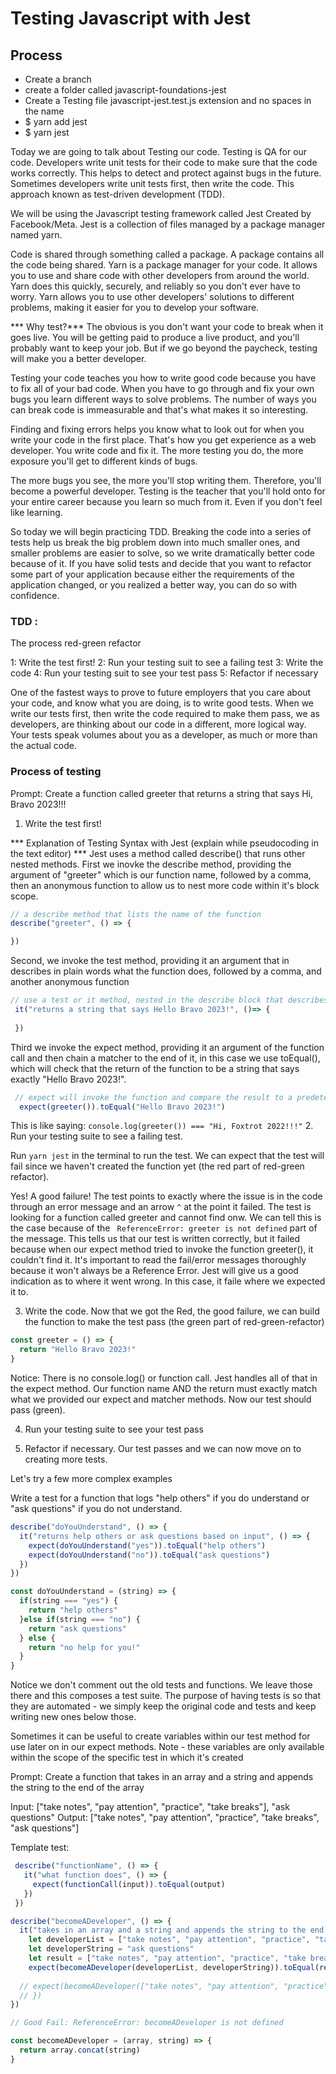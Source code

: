 # Testing Javascript with Jest

## Process
- Create a branch
- create a folder called javascript-foundations-jest
- Create a Testing file javascript-jest.test.js extension and no spaces in the name
- $ yarn add jest
- $ yarn jest

Today we are going to talk about Testing our code.  Testing is QA for our code. Developers write unit tests for their code to make sure that the code works correctly. This helps to detect and protect against bugs in the future. Sometimes developers write unit tests first, then write the code. This approach known as test-driven development (TDD).  

We will be using the Javascript testing framework called Jest Created by Facebook/Meta.
Jest is a collection of files managed by a package manager named yarn. 

Code is shared through something called a package. A package contains all the code being shared. Yarn is a package manager for your code. It allows you to use and share code with other developers from around the world. Yarn does this quickly, securely, and reliably so you don't ever have to worry. Yarn allows you to use other developers' solutions to different problems, making it easier for you to develop your software.

*** Why test?*** The obvious is you don't want your code to break when it goes live. You will be getting paid to produce a live product, and you'll probably want to keep your job. But if we go beyond the paycheck, testing will make you a better developer. 

Testing your code teaches you how to write good code because you have to fix all of your bad code. When you have to go through and fix your own bugs you learn different ways to solve problems. The number of ways you can break code is immeasurable and that's what makes it so interesting.

Finding and fixing errors helps you know what to look out for when you write your code in the first place. That's how you get experience as a web developer. You write code and fix it. The more testing you do, the more exposure you'll get to different kinds of bugs.

The more bugs you see, the more you'll stop writing them. Therefore, you'll become a powerful developer. Testing is the teacher that you'll hold onto for your entire career because you learn so much from it. Even if you don't feel like learning.

So today we will begin practicing TDD.  Breaking the code into a series of tests help us break the big problem down into much smaller ones, and smaller problems are easier to solve, so we write dramatically better code because of it.  If you have solid tests and decide that you want to refactor some part of your application because either the requirements of the application changed, or you realized a better way, you can do so with confidence.

### TDD :
The process
red-green refactor 

1: Write the test first!
2: Run your testing suit to see a failing test
3: Write the code
4: Run your testing suit to see your test pass
5: Refactor if necessary

One of the fastest ways to prove to future employers that you care about your code, and know what you are doing, is to write good tests. When we write our tests first, then write the code required to make them pass, we as developers, are thinking about our code in a different, more logical way. Your tests speak volumes about you as a developer, as much or more than the actual code.

### Process of testing

Prompt: Create a function called greeter that returns a string that says Hi, Bravo 2023!!!

1. Write the test first! 

*** Explanation of Testing Syntax with Jest (explain while pseudocoding in the text editor) ***
Jest uses a method called describe() that runs other nested methods.
First we inovke the describe method, providing the argument of "greeter" which is our function name, followed by a comma, then an anonymous function to allow us to nest more code within it's block scope.
```javascript
// a describe method that lists the name of the function
describe("greeter", () => {

})
```
Second, we invoke the test method, providing it an argument that in describes in plain words what the function does, followed by a comma, and another anonymous function
```javascript
// use a test or it method, nested in the describe block that describes what the fxn does
 it("returns a string that says Hello Bravo 2023!", ()=> {
 
 })
```
Third we invoke the expect method, providing it an argument of the function call
and then chain a matcher to the end of it, in this case we use toEqual(), which will check that the return of the function to be a string that says exactly "Hello Bravo 2023!".

```javascript
 // expect will invoke the function and compare the result to a predetermined output using .toEqual matcher
  expect(greeter()).toEqual("Hello Bravo 2023!")
```
 This is like saying: 
`console.log(greeter()) === "Hi, Foxtrot 2022!!!"`
2. Run your testing suite to see a failing test.

Run `yarn jest` in the terminal to run the test. We can expect that the test will fail since we haven't created the function yet (the red part of red-green refactor).

Yes! A good failure!  The test points to exactly where the issue is in the code through an error message and an arrow `^` at the point it failed. The test is looking for a function called greeter and cannot find onw.  We can tell this is the case because of the ` ReferenceError: greeter is not defined` part of the message.  This tells us that our test is written correctly, but it failed because when our expect method tried to invoke the function greeter(), it couldn't find it. It's important to read the fail/error messages thoroughly because it won't always be a Reference Error.  Jest will give us a good indication as to where it went wrong. In this case, it faile where we expected it to.

3. Write the code.  Now that we got the Red, the good failure, we can build the function to make the test pass (the green part of red-green-refactor)

```javascript
const greeter = () => {
  return "Hello Bravo 2023!"
}
```
Notice: There is no console.log() or function call. Jest handles all of that in the expect method. Our function name AND the return must exactly match what we provided our expect and matcher methods. Now our test should pass (green).

4. Run your testing suite to see your test pass

5. Refactor if necessary. Our test passes and we can now move on to creating more tests.

Let's try a few more complex examples

Write a test for a function that logs "help others" if you do understand or "ask questions" if you do not understand.

```javascript
describe("doYouUnderstand", () => {
  it("returns help others or ask questions based on input", () => {
    expect(doYouUnderstand("yes")).toEqual("help others")
    expect(doYouUnderstand("no")).toEqual("ask questions")
  })
})

const doYouUnderstand = (string) => {
  if(string === "yes") {
    return "help others"
  }else if(string === "no") {
    return "ask questions"
  } else {
    return "no help for you!"
  }
}
```

Notice we don't comment out the old tests and functions. We leave those there and this composes a test suite.  The purpose of having tests is so that they are automated - we simply keep the original code and tests and keep writing new ones below those.

Sometimes it can be useful to create variables within our test method for use later on in our expect methods. Note - these variables are only available within the scope of the specific test in which it's created

Prompt: Create a function that takes in an array and a string and appends the string to the end of the array

Input: ["take notes", "pay attention", "practice", "take breaks"], "ask questions"
Output: ["take notes", "pay attention", "practice", "take breaks", "ask questions"]

Template test:
```javascript
 describe("functionName", () => {
   it("what function does", () => {
     expect(functionCall(input)).toEqual(output)
   })
 })
 ```


```javascript
describe("becomeADeveloper", () => {
  it("takes in an array and a string and appends the string to the end of the array", () => {
    let developerList = ["take notes", "pay attention", "practice", "take breaks"]
    let developerString = "ask questions"
    let result = ["take notes", "pay attention", "practice", "take breaks", "ask questions"]
    expect(becomeADeveloper(developerList, developerString)).toEqual(result)
    
  // expect(becomeADeveloper(["take notes", "pay attention", "practice", "take breaks"], "ask questions")).toEqual(["take notes", "pay attention", "practice", "take breaks", "ask questions"])
  // })
})

// Good Fail: ReferenceError: becomeADeveloper is not defined

const becomeADeveloper = (array, string) => {
  return array.concat(string)
}
```
